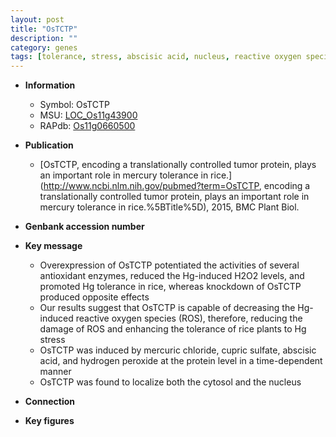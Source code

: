 ```yaml
---
layout: post
title: "OsTCTP"
description: ""
category: genes
tags: [tolerance, stress, abscisic acid, nucleus, reactive oxygen species]
---
```


* **Information**  
    + Symbol: OsTCTP  
    + MSU: [LOC_Os11g43900](http://rice.plantbiology.msu.edu/cgi-bin/ORF_infopage.cgi?orf=LOC_Os11g43900)  
    + RAPdb: [Os11g0660500](http://rapdb.dna.affrc.go.jp/viewer/gbrowse_details/irgsp1?name=Os11g0660500)  

* **Publication**  
    + [OsTCTP, encoding a translationally controlled tumor protein, plays an important role in mercury tolerance in rice.](http://www.ncbi.nlm.nih.gov/pubmed?term=OsTCTP, encoding a translationally controlled tumor protein, plays an important role in mercury tolerance in rice.%5BTitle%5D), 2015, BMC Plant Biol.

* **Genbank accession number**  

* **Key message**  
    + Overexpression of OsTCTP potentiated the activities of several antioxidant enzymes, reduced the Hg-induced H2O2 levels, and promoted Hg tolerance in rice, whereas knockdown of OsTCTP produced opposite effects
    + Our results suggest that OsTCTP is capable of decreasing the Hg-induced reactive oxygen species (ROS), therefore, reducing the damage of ROS and enhancing the tolerance of rice plants to Hg stress
    + OsTCTP was induced by mercuric chloride, cupric sulfate, abscisic acid, and hydrogen peroxide at the protein level in a time-dependent manner
    + OsTCTP was found to localize both the cytosol and the nucleus

* **Connection**  

* **Key figures**  


